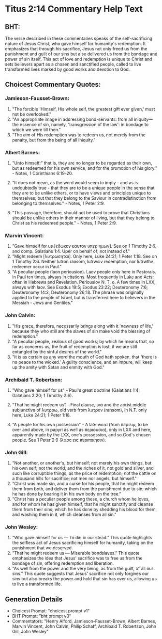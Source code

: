 # Titus 2:14 Commentary Help Text

## BHT:
The verse described in these commentaries speaks of the self-sacrificing nature of Jesus Christ, who gave himself for humanity's redemption. It emphasizes that through his sacrifice, Jesus not only freed us from the punishment and guilt of our sins but also delivered us from the bondage and power of sin itself. This act of love and redemption is unique to Christ and sets believers apart as a chosen and sanctified people, called to live transformed lives marked by good works and devotion to God.

## Choicest Commentary Quotes:
### Jamieson-Fausset-Brown:
1. "The forcible 'Himself, His whole self, the greatest gift ever given,' must not be overlooked."
2. "An appropriate image in addressing bond-servants: from all iniquity—the essence of sin, namely, 'transgression of the law': in bondage to which we were till then."
3. "The aim of His redemption was to redeem us, not merely from the penalty, but from the being of all iniquity."

### Albert Barnes:
1. "Unto himself;” that is, they are no longer to be regarded as their own, but as redeemed for his own service, and for the promotion of his glory." - Notes, 1 Corinthians 6:19-20.

2. "It does not mean, as the word would seem to imply - and as is undoubtedly true - that they are to be a unique people in the sense that they are to be unlike others, or to have views and principles unique to themselves; but that they belong to the Saviour in contradistinction from belonging to themselves." - Notes, 1 Peter 2:9.

3. "This passage, therefore, should not be used to prove that Christians should be unlike others in their manner of living, but that they belong to Christ as his redeemed people." - Notes, 1 Peter 2:9.

### Marvin Vincent:
1. "Gave himself for us [εδωκεν εαυτον υπερ ημων]. See on 1 Timothy 2:6, and comp. Galatians 1:4. Uper on behalf of; not instead of."
2. "Might redeem [λυτρωσηται]. Only here, Luke 24:21; 1 Peter 1:18. See on 1 Timothy 2:6. Neither lutron ransom, lutrwsiv redemption, nor lutrwthv redeemer occur in Paul."
3. "A peculiar people (laon periousion). Laov people only here in Pastorals. In Paul ten times, always in citations. Most frequently in Luke and Acts; often in Hebrews and Revelation. Periousiov N. T. o. A few times in LXX, always with laov. See Exodus 19:5; Exodus 23:22; Deuteronomy 7:6; Deuteronomy 14:2; Deuteronomy 26:18. The phrase was originally applied to the people of Israel, but is transferred here to believers in the Messiah - Jews and Gentiles."

### John Calvin:
1. "His grace, therefore, necessarily brings along with it 'newness of life,' because they who still are the slaves of sin make void the blessing of redemption."
2. "A peculiar people, zealous of good works; by which he means that, so far as concerns us, the fruit of redemption is lost, if we are still entangled by the sinful desires of the world."
3. "It is as certain as any word the mouth of God hath spoken, that 'there is no peace to the wicked.' A guilty conscience, and an impure, will keep up the amity with Satan and enmity with God."

### Archibald T. Robertson:
1. "Who gave himself for us" - Paul's great doctrine (Galatians 1:4; Galatians 2:20; 1 Timothy 2:6).

2. "That he might redeem us" - Final clause, ινα and the aorist middle subjunctive of λυτροω, old verb from λυτρον (ransom), in N.T. only here, Luke 24:21; 1 Peter 1:18.

3. "A people for his own possession" - A late word (from περιειμ, to be over and above, in papyri as well as περιουσια), only in LXX and here, apparently made by the LXX, one's possession, and so God's chosen people. See 1 Peter 2:9 (λαος εις περιποιησιν).

### John Gill:
1. "Not another, or another's, but himself; not merely his own things, but his own self; not the world, and the riches of it, not gold and silver, and such like corruptible things, as the price of redemption; not the cattle on a thousand hills for sacrifice; not men nor angels, but himself." 
2. "Christ was made sin, and a curse for his people, that he might redeem them from both, and deliver them from the punishment due to sin; which he has done by bearing it in his own body on the tree."
3. "Christ has a peculiar people among these, a church whom he loves, and for whom he has given himself, that he might sanctify and cleanse them from their sins; which he has done by shedding his blood for them, and washing them in it, which cleanses from all sin."

### John Wesley:
1. "Who gave himself for us — To die in our stead." This quote highlights the selfless act of Jesus sacrificing himself for humanity, taking on the punishment that we deserved.
2. "That he might redeem us — Miserable bondslaves." This quote emphasizes the idea that Jesus' sacrifice was to free us from the bondage of sin, offering redemption and liberation.
3. "As well from the power and the very being, as from the guilt, of all our sins." This quote suggests that Jesus' sacrifice not only forgives our sins but also breaks the power and hold that sin has over us, allowing us to live a transformed life.


## Generation Details
- Choicest Prompt: "choicest prompt v1"
- BHT Prompt: "bht prompt v3"
- Commentators: "Henry Alford, Jamieson-Fausset-Brown, Albert Barnes, Marvin Vincent, John Calvin, Philip Schaff, Archibald T. Robertson, John Gill, John Wesley"
